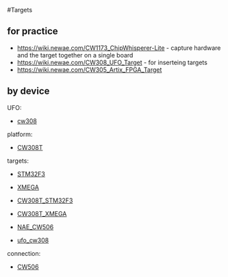 #Targets

## for practice
* https://wiki.newae.com/CW1173_ChipWhisperer-Lite -  capture hardware and the target together on a single board
* https://wiki.newae.com/CW308_UFO_Target - for inserteing targets
* https://wiki.newae.com/CW305_Artix_FPGA_Target

## by device

UFO:
* [cw308](ufo_cw308.md)

platform:
* [CW308T](CW308T.md)

targets:
* [STM32F3](CW308T_STM32F3.md)
* [XMEGA](CW308T_XMEGA.md)

* [CW308T_STM32F3](CW308T_STM32F3.md)
* [CW308T_XMEGA](CW308T_XMEGA.md)
* [NAE_CW506](NAE_CW506.md)
* [ufo_cw308](ufo_cw308.md)


connection:
* [CW506](NAE_CW506.md)


